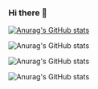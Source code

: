 ### Hi there 👋

<!--
**erentin/ErenTin** is a ✨ _special_ ✨ repository because its `README.md` (this file) appears on your GitHub profile.

Here are some ideas to get you started:

- 🔭 I’m currently working on ...
- 🌱 I’m currently learning ...
- 👯 I’m looking to collaborate on ...
- 🤔 I’m looking for help with ...
- 💬 Ask me about ...
- 📫 How to reach me: ...
- 😄 Pronouns: ...
- ⚡ Fun fact: ...
-->

[![Anurag's GitHub stats](https://github-readme-stats.vercel.app/api?username=erentin)](https://github.com/anuraghazra/github-readme-stats)

![Anurag's GitHub stats](https://github-readme-stats.vercel.app/api?username=erentin&hide=contribs,prs)

![Anurag's GitHub stats](https://github-readme-stats.vercel.app/api?username=erentin&count_private=true)

![Anurag's GitHub stats](https://github-readme-stats.vercel.app/api?username=erentin&show_icons=true&theme=radical)
